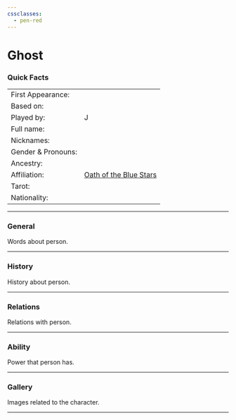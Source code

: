 ```yaml
---
cssclasses:
  - pen-red
---
```

# Ghost 
### Quick Facts

|                    |                                                                |
| ------------------ | -------------------------------------------------------------- |
| First Appearance:  |                                                                |
| Based on:          |                                                                |
| Played by:         | J                                                              |
| Full name:         |                                                                |
| Nicknames:         |                                                                |
| Gender & Pronouns: |                                                                |
| Ancestry:          |                                                                |
| Affiliation:       | [Oath of the Blue Stars](../Oath%20of%20the%20Blue%20Stars%5C) |
| Tarot:             |                                                                |
| Nationality:       |                                                                |
***
### General
Words about person.

***
### History
History about person.

***
### Relations
Relations with person.

***
### Ability
Power that person has.

***
### Gallery
Images related to the character.

***
